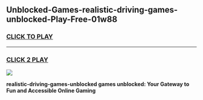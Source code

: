 
## Unblocked-Games-realistic-driving-games-unblocked-Play-Free-01w88
<h3>
<a href="https://premium76.site?title=realistic-driving-games-unblocked&ref=15A">CLICK TO PLAY</a></h3>
<hr>

<h3>
<a href="https://premium76.site?title=realistic-driving-games-unblocked&ref=15A">CLICK 2 PLAY</a>
  
</h3>

<a href="https://premium76.site?title=realistic-driving-games-unblocked&ref=15A"><img src="https://clearcache.store/games.png"></a>


**realistic-driving-games-unblocked games unblocked: Your Gateway to Fun and Accessible Online Gaming**

